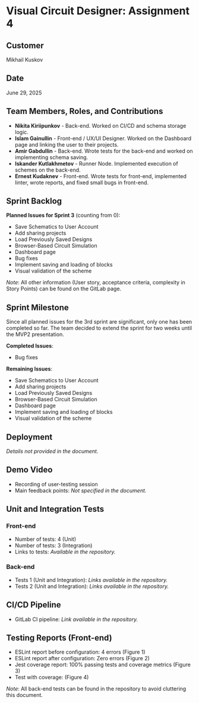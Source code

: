 # Visual Circuit Designer: Assignment 4

## Customer
Mikhail Kuskov

## Date
June 29, 2025

## Team Members, Roles, and Contributions
- **Nikita Kiriipunkov** - Back-end. Worked on CI/CD and schema storage logic.
- **Islam Gainullin** - Front-end / UX/UI Designer. Worked on the Dashboard page and linking the user to their projects.
- **Amir Gabdullin** - Back-end. Wrote tests for the back-end and worked on implementing schema saving.
- **Iskander Kutlakhmetov** - Runner Node. Implemented execution of schemes on the back-end.
- **Ernest Kudaknev** - Front-end. Wrote tests for front-end, implemented linter, wrote reports, and fixed small bugs in front-end.

## Sprint Backlog
**Planned Issues for Sprint 3** (counting from 0):
- Save Schematics to User Account
- Add sharing projects
- Load Previously Saved Designs
- Browser-Based Circuit Simulation
- Dashboard page
- Bug fixes
- Implement saving and loading of blocks
- Visual validation of the scheme

*Note*: All other information (User story, acceptance criteria, complexity in Story Points) can be found on the GitLab page.

## Sprint Milestone
Since all planned issues for the 3rd sprint are significant, only one has been completed so far. The team decided to extend the sprint for two weeks until the MVP2 presentation.

**Completed Issues**:
- Bug fixes

**Remaining Issues**:
- Save Schematics to User Account
- Add sharing projects
- Load Previously Saved Designs
- Browser-Based Circuit Simulation
- Dashboard page
- Implement saving and loading of blocks
- Visual validation of the scheme

## Deployment
*Details not provided in the document.*

## Demo Video
- Recording of user-testing session
- Main feedback points: *Not specified in the document.*

## Unit and Integration Tests
### Front-end
- Number of tests: 4 (Unit)
- Number of tests: 3 (Integration)
- Links to tests: *Available in the repository.*

### Back-end
- Tests 1 (Unit and Integration): *Links available in the repository.*
- Tests 2 (Unit and Integration): *Links available in the repository.*

## CI/CD Pipeline
- GitLab CI pipeline: *Link available in the repository.*

## Testing Reports (Front-end)
- ESLint report before configuration: 4 errors (Figure 1)
- ESLint report after configuration: Zero errors (Figure 2)
- Jest coverage report: 100% passing tests and coverage metrics (Figure 3)
- Test with coverage: (Figure 4)

*Note*: All back-end tests can be found in the repository to avoid cluttering this document.